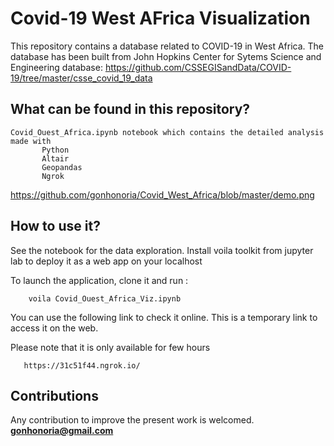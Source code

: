 # Covid-19 West AFrica Visualization

   This repository contains a database related to COVID-19 in West Africa. The database has been built from John Hopkins Center for Sytems Science and Engineering database: 
   https://github.com/CSSEGISandData/COVID-19/tree/master/csse_covid_19_data


## What can be found in this repository?

    Covid_Ouest_Africa.ipynb notebook which contains the detailed analysis made with
           Python
           Altair
           Geopandas
           Ngrok
https://github.com/gonhonoria/Covid_West_Africa/blob/master/demo.png

## How to use it?

   See the notebook for the data exploration. Install voila toolkit from jupyter lab to deploy it as a web app on your localhost

   To launch the application, clone it and run :

   ```
       voila Covid_Ouest_Africa_Viz.ipynb
   ```
   You can use the following link to check it online. This is a temporary link to access it on the web.

   Please note that it is only available for few hours

       https://31c51f44.ngrok.io/


## Contributions
   Any contribution to improve the present work is welcomed.
   **gonhonoria@gmail.com**
